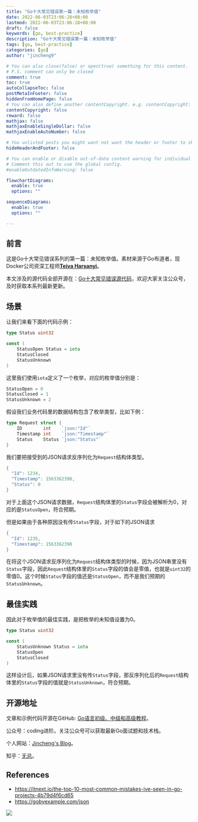 ```yaml
---
title: "Go十大常见错误第一篇：未知枚举值"
date: 2022-06-03T23:06:28+08:00
lastmod: 2022-06-03T23:06:28+08:00
draft: false
keywords: [go, best-practice]
description: "Go十大常见错误第一篇：未知枚举值"
tags: [go, best-practice]
categories: [go]
author: "jincheng9"

# You can also close(false) or open(true) something for this content.
# P.S. comment can only be closed
comment: true
toc: true
autoCollapseToc: false
postMetaInFooter: false
hiddenFromHomePage: false
# You can also define another contentCopyright. e.g. contentCopyright: "This is another copyright."
contentCopyright: false
reward: false
mathjax: false
mathjaxEnableSingleDollar: false
mathjaxEnableAutoNumber: false

# You unlisted posts you might want not want the header or footer to show
hideHeaderAndFooter: false

# You can enable or disable out-of-date content warning for individual post.
# Comment this out to use the global config.
#enableOutdatedInfoWarning: false

flowchartDiagrams:
  enable: true
  options: ""

sequenceDiagrams: 
  enable: true
  options: ""

---
```


## 前言

这是Go十大常见错误系列的第一篇：未知枚举值。素材来源于Go布道者，现Docker公司资深工程师[**Teiva Harsanyi**](https://teivah.medium.com/)。

本文涉及的源代码全部开源在：[Go十大常见错误源代码](https://github.com/jincheng9/go-tutorial/tree/main/workspace/senior/p28)，欢迎大家关注公众号，及时获取本系列最新更新。



## 场景

让我们来看下面的代码示例：

```go
type Status uint32

const (
	StatusOpen Status = iota
	StatusClosed
	StatusUnknown
)
```

这里我们使用`iota`定义了一个枚举，对应的枚举值分别是：

```go
StatusOpen = 0
StatusClosed = 1
StatusUnknown = 2
```

假设我们业务代码里的数据结构包含了枚举类型，比如下例：

```go
type Request struct {
	ID        int    `json:"Id"`
	Timestamp int    `json:"Timestamp"`
	Status    Status `json:"Status"`
}
```

我们要把接受到的JSON请求反序列化为`Request`结构体类型。

```go
{
  "Id": 1234,
  "Timestamp": 1563362390,
  "Status": 0
}
```

对于上面这个JSON请求数据，`Request`结构体里的`Status`字段会被解析为0，对应的是`StatusOpen`，符合预期。

但是如果由于各种原因没有传`Status`字段，对于如下的JSON请求

```go
{
  "Id": 1235,
  "Timestamp": 1563362390
}
```

在将这个JSON请求反序列化为`Request`结构体类型的时候，因为JSON串里没有`Status`字段，因此`Request`结构体里的`Status`字段的值会是零值，也就是`uint32`的零值0。这个时候`Status`字段的值还是`StatusOpen`，而不是我们预期的`StatusUnknown`。



## 最佳实践

因此对于枚举值的最佳实践，是把枚举的未知值设置为0。

```go
type Status uint32

const (
	StatusUnknown Status = iota
	StatusOpen
	StatusClosed
)
```

这样设计后，如果JSON请求里没有传`Status`字段，那反序列化后的`Request`结构体里的`Status`字段的值就是`StatusUnknown`，符合预期。



## 开源地址

文章和示例代码开源在GitHub: [Go语言初级、中级和高级教程](https://github.com/jincheng9/go-tutorial)。

公众号：coding进阶。关注公众号可以获取最新Go面试题和技术栈。

个人网站：[Jincheng's Blog](https://jincheng9.github.io/)。

知乎：[无忌](https://www.zhihu.com/people/thucuhkwuji)。



## References

* https://itnext.io/the-top-10-most-common-mistakes-ive-seen-in-go-projects-4b79d4f6cd65
* https://gobyexample.com/json

![](/img/wechat.png)

